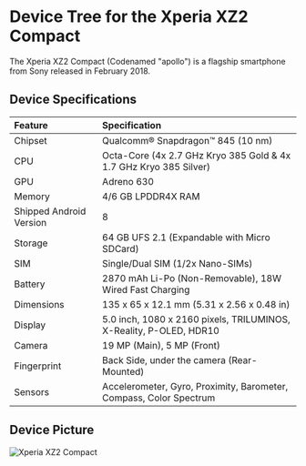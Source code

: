 # Device Tree for the Xperia XZ2 Compact

The Xperia XZ2 Compact (Codenamed "apollo") is a flagship smartphone from Sony released in February 2018.

## Device Specifications

| Feature                 | Specification                                                                       |
| :---------------------- | :-----------------------------------------------------------------------------------|
| Chipset                 | Qualcomm® Snapdragon™ 845 (10 nm)                                                   |
| CPU                     | Octa-Core (4x 2.7 GHz Kryo 385 Gold & 4x 1.7 GHz Kryo 385 Silver)                   |
| GPU                     | Adreno 630                                                                          |
| Memory                  | 4/6 GB LPDDR4X RAM                                                                  |
| Shipped Android Version | 8                                                                                   |
| Storage                 | 64 GB UFS 2.1 (Expandable with Micro SDCard)                                        |
| SIM                     | Single/Dual SIM (1/2x Nano-SIMs)                                                    |
| Battery                 | 2870 mAh Li-Po (Non-Removable), 18W Wired Fast Charging                             |
| Dimensions              | 135 x 65 x 12.1 mm (5.31 x 2.56 x 0.48 in)                                          |
| Display                 | 5.0 inch, 1080 x 2160 pixels, TRILUMINOS, X-Reality, P-OLED, HDR10                  |
| Camera                  | 19 MP (Main), 5 MP (Front)                                                          |
| Fingerprint             | Back Side, under the camera (Rear-Mounted)                                          |
| Sensors                 | Accelerometer, Gyro, Proximity, Barometer, Compass, Color Spectrum                  |

## Device Picture

![Xperia XZ2 Compact](https://i.imgur.com/K7YYNhk.png)